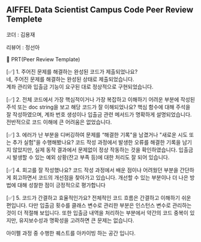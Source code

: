 ## AIFFEL Data Scientist Campus Code Peer Review Templete

코더 : 김용재

리뷰어 : 정선아

🔑 PRT(Peer Review Template)

[✅] 1. 주어진 문제를 해결하는 완성된 코드가 제출되었나요?  
네, 주어진 문제를 해결하는 완성된 상태로 제출되었습니다.  
계좌 관리와 입출금 기능이 요구된 대로 정상적으로 구현되었습니다.
 
[✅] 2. 전체 코드에서 가장 핵심적이거나 가장 복잡하고 이해하기 어려운 부분에 작성된 주석 또는 doc string을 보고 해당 코드가 잘 이해되었나요?
핵심 함수에 대해 주석을 잘 작성하였으며, 계좌 번호 생성이나 입출금 관련 메서드가 명확하게 설명되었습니다. 전반적으로 코드 이해에 큰 어려움은 없었습니다.

[✅] 3. 에러가 난 부분을 디버깅하여 문제를 “해결한 기록"을 남겼거나 "새로운 시도 또는 추가 실험"을 수행해봤나요?
코드 작성 과정에서 발생한 오류를 해결한 기록을 남기지 않았지만, 실제 동작 결과에서 문제없이 정상 작동하는 것을 확인하였습니다. 입출금 시 발생할 수 있는 예외 상황(잔고 부족 등)에 대한 처리도 잘 되어 있습니다.

[✅] 4. 회고를 잘 작성했나요?
 코드 작성 과정에서 배운 점이나 어려웠던 부분을 간단하게 회고하면서 코드의 개선점을 찾아가고 있습니다. 개선할 수 있는 부분이나 더 나은 방법에 대해 성찰한 점이 긍정적으로 평가합니다

[✅] 5. 코드가 간결하고 효율적인가요?
 전체적인 코드 흐름은 간결하고 이해하기 쉬운 편입니다. 다만 입출금 횟수를 클래스 변수로 관리한 부분은 인스턴스 변수로 관리하는 것이 더 적절해 보입니다. 또한 입출금 내역을 처리하는 부분에서 약간의 코드 중복이 있지만, 유지보수성과 명확성을 고려하면 큰 문제는 없습니다.

아이펠 과정 중 수행한 퀘스트를 아카이빙 하는 공간 입니다.